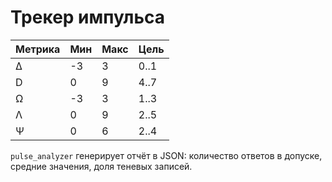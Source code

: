 # Трекер импульса

| Метрика | Мин | Макс | Цель |
|---------|-----|------|------|
| ∆ | -3 | 3 | 0..1 |
| D | 0 | 9 | 4..7 |
| Ω | -3 | 3 | 1..3 |
| Λ | 0 | 9 | 2..5 |
| Ψ | 0 | 6 | 2..4 |

`pulse_analyzer` генерирует отчёт в JSON: количество ответов в допуске, средние значения, доля теневых записей.

